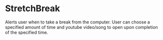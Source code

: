StretchBreak
============
Alerts user when to take a break from the computer. User can choose a
specified amount of time and youtube video/song to open upon completion
of the specified time.
